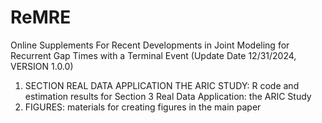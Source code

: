 # ReMRE
 Online Supplements For Recent Developments in Joint Modeling for Recurrent Gap Times with a Terminal Event (Update Date 12/31/2024, VERSION 1.0.0)

1. SECTION REAL DATA APPLICATION THE ARIC STUDY: R code and estimation results for Section 3 Real Data Application: the ARIC Study
2. FIGURES: materials for creating figures in the main paper
